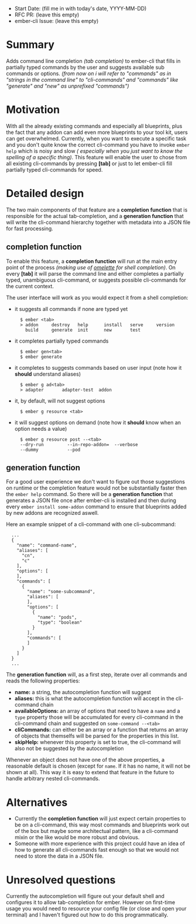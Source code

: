 - Start Date: (fill me in with today's date, YYYY-MM-DD)
- RFC PR: (leave this empty)
- ember-cli Issue: (leave this empty)

# Summary

Adds command line completion *(tab completion)* to ember-cli that fills in partially typed commands by the user and suggests available sub commands or options. *(from now on i will refer to "commands" as in "strings in the command line" to "cli-commands" and "commands" like "generate" and "new" as unprefixed "commands")*

# Motivation

With all the already existing commands and especially all blueprints, plus the fact that any addon can add even more blueprints to your tool kit, users can get overwhelmed. Currently, when you want to execute a specific task and you don't quite know the correct cli-command you have to invoke `ember help` which is noisy and slow *( especially when you just want to know the spelling of a specific thing)*. This feature will enable the user to chose from all existing cli-commands by pressing __[tab]__ or just to let ember-cli fill partially typed cli-commands for speed.

# Detailed design

The two main components of that feature are a __completion function__ that is responsible for the actual tab-completion, and a __generation function__ that will write the cli-command hierarchy together with metadata into a JSON file for fast processing.

## completion function

To enable this feature, a __completion function__ will run at the main entry point of the process *(making use of  [omelette](https://github.com/f/omelettev) for shell completion)*. On every __[tab]__ it will parse the command line and either completes a partially typed, unambiguous cli-command, or suggests possible cli-commands for the current context.

The user interface will work as you would expect it from a shell completion:

- it suggests all commands if none are typed yet

  ```
    $ ember <tab>
    > addon     destroy   help      install   serve     version
      build     generate  init      new       test
  ```
- it completes partially typed commands

  ```
    $ ember gen<tab>
    $ ember generate
  ```
- it completes to suggests commands based on user input (note how it __should__ understand aliases)

  ```
    $ ember g ad<tab>
    > adapter       adapter-test  addon
  ```
- it, by default, will not suggest options

  ```
    $ ember g resource <tab>
  ```
- it will suggest options on demand (note how it __should__ know when an option needs a value)

  ```
    $ ember g resource post --<tab>
    --dry-run         --in-repo-addon=  --verbose
    --dummy           --pod
  ```

## generation function

For a good user experience we don't want to figure out those suggestions on runtime or the completion feature would not be substantially faster then the `ember help` command. So there will be a __generation function__ that generates a JSON file once after ember-cli is installed and then during every `ember install some-addon` command to ensure that blueprints added by new addons are recognized aswell.

Here an example snippet of a cli-command with one cli-subcommand:
```
  ...
  {
    "name": "command-name",
    "aliases": [
      "cn",
      "c"
    ],
    "options": [
    ],
    "commands": [
      {
        "name": "some-subcommand",
        "aliases": [
        ],
        "options": [
          {
            "name": "pods",
            "type": "boolean"
          }
        ],
        "commands": [
        ]
      }
    ]
  }
  ...
```
The __generation function__ will, as a first step, iterate over all commands and reads the following properties:
- __name:__ a string, the autocompletion function will suggest
- __aliases:__ this is what the autocompletion function will accept in the cli-command chain
- __availableOptions:__ an array of options that need to have a `name` and a `type` property those will be accumulated for every cli-command in the cli-command chain and suggested on `some-command --<tab>`
- __cliCommands:__ can either be an array or a function that returns an array of objects that themselfs will be parsed for the properties in this list.
- __skipHelp:__ whenever this property is set to true, the cli-command will also not be suggested by the autocompletion

Whenever an object does not have one of the above properties, a reasonable default is chosen (except for `name`. If it has no name, it will not be shown at all). This way it is easy to extend that feature in the future to handle arbitrary nested cli-commands.

# Alternatives

- Currently the __completion function__ will just expect certain properties to be on a cli-command, this way most commands and blueprints work out of the box but maybe some architectual pattern, like a cli-command mixin or the like would be more robust and obvious.
- Someone with more experience with this project could have an idea of how to generate all cli-commands fast enough so that we would not need to store the data in a JSON file.

# Unresolved questions

Currently the autocompletion will figure out your default shell and configures it to allow tab-completion for ember. However on first-time usage you would need to resource your config file (or close and open your terminal) and I haven't figured out how to do this programmatically.
